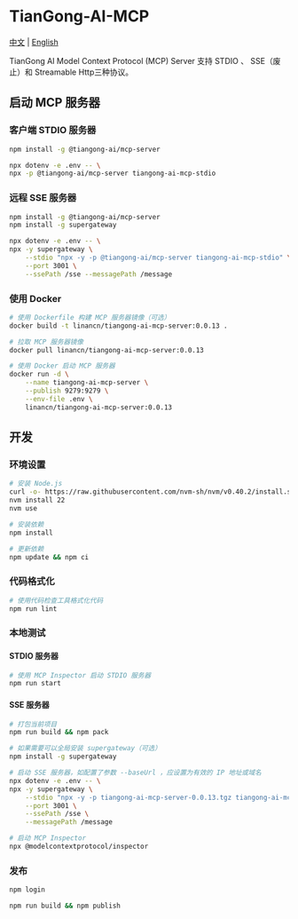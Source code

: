 # TianGong-AI-MCP

[中文](./README.md) | [English](./README_EN.md)

TianGong AI Model Context Protocol (MCP) Server 支持 STDIO 、 SSE（废止）和 Streamable Http三种协议。

## 启动 MCP 服务器

### 客户端 STDIO 服务器

```bash
npm install -g @tiangong-ai/mcp-server

npx dotenv -e .env -- \
npx -p @tiangong-ai/mcp-server tiangong-ai-mcp-stdio
```

### 远程 SSE 服务器

```bash
npm install -g @tiangong-ai/mcp-server
npm install -g supergateway

npx dotenv -e .env -- \
npx -y supergateway \
    --stdio "npx -y -p @tiangong-ai/mcp-server tiangong-ai-mcp-stdio" \
    --port 3001 \
    --ssePath /sse --messagePath /message
```

### 使用 Docker

```bash
# 使用 Dockerfile 构建 MCP 服务器镜像（可选）
docker build -t linancn/tiangong-ai-mcp-server:0.0.13 .

# 拉取 MCP 服务器镜像
docker pull linancn/tiangong-ai-mcp-server:0.0.13

# 使用 Docker 启动 MCP 服务器
docker run -d \
    --name tiangong-ai-mcp-server \
    --publish 9279:9279 \
    --env-file .env \
    linancn/tiangong-ai-mcp-server:0.0.13
```

## 开发

### 环境设置

```bash
# 安装 Node.js
curl -o- https://raw.githubusercontent.com/nvm-sh/nvm/v0.40.2/install.sh | bash
nvm install 22
nvm use

# 安装依赖
npm install

# 更新依赖
npm update && npm ci
```

### 代码格式化

```bash
# 使用代码检查工具格式化代码
npm run lint
```

### 本地测试

#### STDIO 服务器

```bash
# 使用 MCP Inspector 启动 STDIO 服务器
npm run start
```

#### SSE 服务器

```bash
# 打包当前项目
npm run build && npm pack

# 如果需要可以全局安装 supergateway（可选）
npm install -g supergateway

# 启动 SSE 服务器，如配置了参数 --baseUrl ，应设置为有效的 IP 地址或域名
npx dotenv -e .env -- \
npx -y supergateway \
    --stdio "npx -y -p tiangong-ai-mcp-server-0.0.13.tgz tiangong-ai-mcp-stdio" \
    --port 3001 \
    --ssePath /sse \
    --messagePath /message

# 启动 MCP Inspector
npx @modelcontextprotocol/inspector
```

### 发布

```bash
npm login

npm run build && npm publish
```
